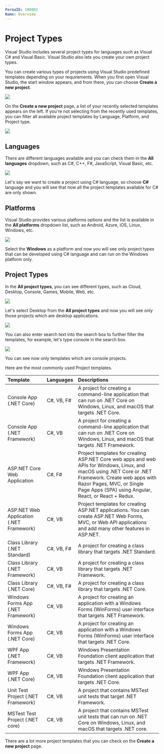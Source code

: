 ```yaml
---
PermaID: 100002
Name: Overview
---
```


# Project Types

Visual Studio includes several project types for languages such as Visual C# and Visual Basic. Visual Studio also lets you create your own project types.

You can create various types of projects using Visual Studio predefined templates depending on your requirements. When you first open Visual Studio, the start window appears, and from there, you can choose **Create a new project**.

<img src="https://raw.githubusercontent.com/zzzprojects/learn-orm/master/tutorials/csharp-tutorial/images/project-types-1.png">

On the **Create a new project** page, a list of your recently selected templates appears on the left. If you're not selecting from the recently used templates, you can filter all available project templates by Language, Platform, and Project type.

<img src="https://raw.githubusercontent.com/zzzprojects/learn-orm/master/tutorials/csharp-tutorial/images/project-types-2.png">

## Languages

There are different languages available and you can check them in the **All languages** dropdown, such as C#, C++, F#, JavaScript, Visual Basic, etc.

<img src="https://raw.githubusercontent.com/zzzprojects/learn-orm/master/tutorials/csharp-tutorial/images/project-types-3.png">

Let's say we want to create a project using C# language, so choose **C#** language and you will see that now all the project templates available for C# are only shown.

## Platforms

Visual Studio provides various platforms options and the list is available in the **All platforms** dropdown list, such as Android, Azure, iOS, Linux, Windows, etc.

<img src="https://raw.githubusercontent.com/zzzprojects/learn-orm/master/tutorials/csharp-tutorial/images/project-types-4.png">

Select the **Windows** as a platform and now you will see only project types that can be developed using C# language and can run on the Windows platform only.

## Project Types

In the **All project types**, you can see different types, such as Cloud, Desktop, Console, Games, Mobile, Web, etc.

<img src="https://raw.githubusercontent.com/zzzprojects/learn-orm/master/tutorials/csharp-tutorial/images/project-types-5.png">

Let's select Desktop from the **All project types** and now you will see only those projects which are desktop applications.

<img src="https://raw.githubusercontent.com/zzzprojects/learn-orm/master/tutorials/csharp-tutorial/images/project-types-6.png">

You can also enter search text into the search box to further filter the templates, for example, let's type console in the search box.

<img src="https://raw.githubusercontent.com/zzzprojects/learn-orm/master/tutorials/csharp-tutorial/images/project-types-7.png">

You can see now only templates which are console projects.

Here are the most commonly used Project templates.

| Template                      | Languages             | Descriptions                                                           |
|:------------------------------|:----------------------|:-----------------------------------------------------------------------|
| Console App (.NET Core)       | C#, VB, F#            | A project for creating a command-line application that can run on .NET Core on Windows, Linux, and macOS that targets .NET Core. |
| Console App (.NET Framework)  | C#, VB                | A project for creating a command-line application that can run on .NET Core on Windows, Linux, and macOS that targets .NET Framework. |
| ASP.NET Core Web Application  | C#, F#                | Project templates for creating ASP.NET Core web apps and web APIs for Windows, Linux, and macOS using .NET Core or .NET Framework. Create web apps with Razor Pages, MVC, or Single Page Apps (SPA) using Angular, React, or React + Redux. |
| ASP.NET Web Application (.NET Framework) | C#, VB     | Project templates for creating ASP.NET applications. You can create ASP.NET Web Forms, MVC, or Web API applications and add many other features in ASP.NET. |
| Class Library (.NET Standard) | C#, VB, F#            | A project for creating a class library that targets .NET Standard. |
| Class Library (.NET Framework)| C#, VB                | A project for creating a class library that targets .NET Framework. |
| Class Library (.NET Core)     |  C#, VB, F#           | A project for creating a class library that targets .NET Core. | 
| Windows Forms App (.NET Framework) | C#, VB           | A project for creating an application with a Windows Forms (WinForms) user interface that targets .NET Framework. |
| Windows Forms App (.NET Core) | C#, VB                | A project for creating an application with a Windows Forms (WinForms) user interface that targets .NET Core. |
| WPF App (.NET Framework)      | C#, VB                | Windows Presentation Foundation client application that targets .NET Framework. |
| WPF App (.NET Core)           | C#, VB                | Windows Presentation Foundation client application that targets .NET Core. |
| Unit Test Project (.NET Framework) | C#, VB           | A project that contains MSTest unit tests that target .NET Framework. |
| MSTest Test Project (.NET core) | C#, VB              | A project that contains MSTest unit tests that can run on .NET Core on Windows, Linux, and macOS that targets .NET core. |

There are a lot more project templates that you can check on the **Create a new project** page.